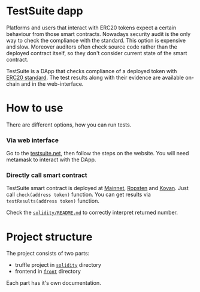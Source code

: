 # TestSuite dapp

Platforms and users that interact with ERC20 tokens expect a certain behaviour from those smart contracts.
Nowadays security audit is the only way to check the compliance with the standard.
This option is expensive and slow.
Moreover auditors often check source code rather than the deployed contract itself, so they don't consider current state of the smart contract.

TestSuite is a DApp that checks compliance of a deployed token with [ERC20 standard](https://eips.ethereum.org/EIPS/eip-20).
The test results along with their evidence are available on-chain and in the web-interface.

# How to use
There are different options, how you can run tests.

### Via web interface
Go to the [testsuite.net](http://testsuite.net), then follow the steps on the website. You will need metamask to interact with the DApp.

### Directly call smart contract
TestSuite smart contract is deployed at [Mainnet](https://etherscan.io/address/0x1e7Aff4f505d2fa5E8D1f08659d4EeA9110abD8F), [Ropsten](https://ropsten.etherscan.io/address/0x34016BCF8aEdE81e193cfE12f8E4298516EEF186) and [Kovan](https://kovan.etherscan.io/address/0x897179dD89FB07B1773B1f0E1371F13f754C78cD). Just call `check(address token)` function. You can get results via `testResults(address token)` function.

Check the [`solidity/README.md`](solidity/README.md#test-results-representation) to correctly interpret returned number.

# Project structure

The project consists of two parts:
- truffle project in [`solidity`](solidity/) directory
- frontend in [`front`](front/) directory

Each part has it's own documentation.